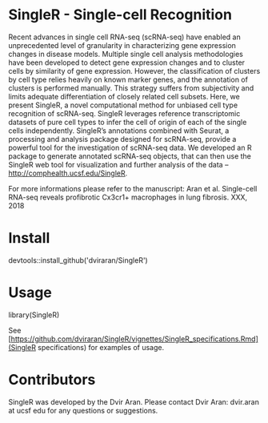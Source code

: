 # SingleR - Single-cell Recognition

Recent advances in single cell RNA-seq (scRNA-seq) have enabled an unprecedented level of granularity in characterizing gene expression changes in disease models. Multiple single cell analysis methodologies have been developed to detect gene expression changes and to cluster cells by similarity of gene expression. However, the classification of clusters by cell type relies heavily on known marker genes, and the annotation of clusters is performed manually. This strategy suffers from subjectivity and limits adequate differentiation of closely related cell subsets. Here, we present SingleR, a novel computational method for unbiased cell type recognition of scRNA-seq. SingleR leverages reference transcriptomic datasets of pure cell types to infer the cell of origin of each of the single cells independently. SingleR’s annotations combined with Seurat, a processing and analysis package designed for scRNA-seq, provide a powerful tool for the investigation of scRNA-seq data. We developed an R package to generate annotated scRNA-seq objects, that can then use the SingleR web tool for visualization and further analysis of the data – <http://comphealth.ucsf.edu/SingleR>.

For more informations please refer to the manuscript: Aran et al. Single-cell RNA-seq reveals profibrotic Cx3cr1+ macrophages in lung fibrosis. XXX, 2018

# Install

devtools::install_github('dviraran/SingleR')

# Usage

library(SingleR)

See [https://github.com/dviraran/SingleR/vignettes/SingleR_specifications.Rmd](SingleR specifications) for examples of usage.

# Contributors

SingleR was developed by the Dvir Aran. Please contact Dvir Aran: dvir.aran at ucsf edu for any questions or suggestions.

